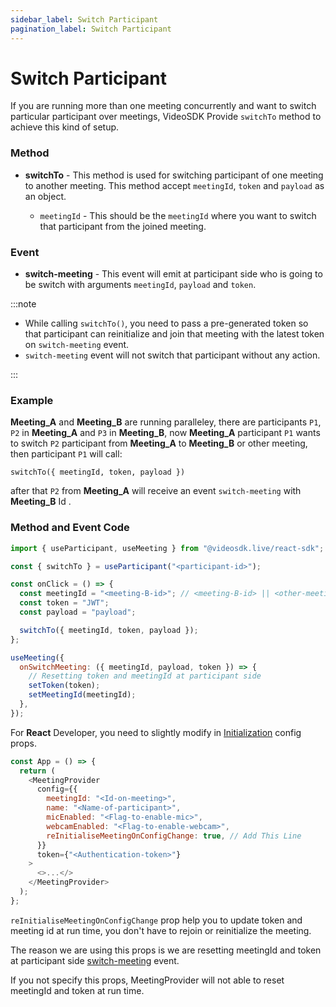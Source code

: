 ```yaml
---
sidebar_label: Switch Participant
pagination_label: Switch Participant
---
```


# Switch Participant

If you are running more than one meeting concurrently and want to switch particular participant over meetings, VideoSDK Provide `switchTo` method to achieve this kind of setup.

### Method

- **switchTo** - This method is used for switching participant of one meeting to another meeting.
  This method accept `meetingId`, `token` and `payload` as an object.

  - `meetingId` - This should be the `meetingId` where you want to switch that participant from the joined meeting.

### Event

- **switch-meeting** - This event will emit at participant side who is going to be switch with arguments `meetingId`, `payload` and `token`.

:::note

- While calling `switchTo()`, you need to pass a pre-generated token so that participant can reinitialize and join that meeting with the latest token on `switch-meeting` event.
- `switch-meeting` event will not switch that participant without any action.

:::

### Example

**Meeting_A** and **Meeting_B** are running paralleley, there are participants `P1`, `P2` in **Meeting_A** and `P3` in **Meeting_B**, now **Meeting_A** participant `P1` wants to switch `P2` participant from **Meeting_A** to **Meeting_B** or other meeting, then participant `P1` will call:

`switchTo({ meetingId, token, payload })`

after that `P2` from **Meeting_A** will receive an event `switch-meeting` with **Meeting_B** Id .

### **Method and Event Code**

```js
import { useParticipant, useMeeting } from "@videosdk.live/react-sdk";

const { switchTo } = useParticipant("<participant-id>");

const onClick = () => {
  const meetingId = "<meeting-B-id>"; // <meeting-B-id> || <other-meeting-id>
  const token = "JWT";
  const payload = "payload";

  switchTo({ meetingId, token, payload });
};

useMeeting({
  onSwitchMeeting: ({ meetingId, payload, token }) => {
    // Resetting token and meetingId at participant side
    setToken(token);
    setMeetingId(meetingId);
  },
});
```

For **React** Developer, you need to slightly modify in [Initialization](/react/guide/video-and-audio-calling-api-sdk/features/start-join-meeting#2-initialization) config props.

```js
const App = () => {
  return (
    <MeetingProvider
      config={{
        meetingId: "<Id-on-meeting>",
        name: "<Name-of-participant>",
        micEnabled: "<Flag-to-enable-mic>",
        webcamEnabled: "<Flag-to-enable-webcam>",
        reInitialiseMeetingOnConfigChange: true, // Add This Line
      }}
      token={"<Authentication-token>"}
    >
      <>...</>
    </MeetingProvider>
  );
};
```

`reInitialiseMeetingOnConfigChange` prop help you to update token and meeting id at run time, you don't have to rejoin or reinitialize the meeting.

The reason we are using this props is we are resetting meetingId and token at participant side [switch-meeting](/react/guide/video-and-audio-calling-api-sdk/features/switch-participant#event) event.

If you not specify this props, MeetingProvider will not able to reset meetingId and token at run time.
